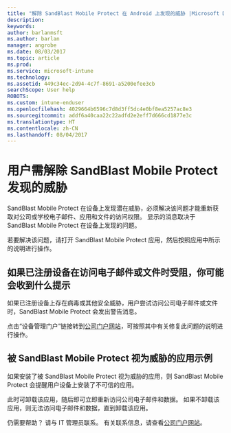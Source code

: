 ```yaml
---
title: "解除 SandBlast Mobile Protect 在 Android 上发现的威胁 |Microsoft Docs"
description: 
keywords: 
author: barlanmsft
ms.author: barlan
manager: angrobe
ms.date: 08/03/2017
ms.topic: article
ms.prod: 
ms.service: microsoft-intune
ms.technology: 
ms.assetid: 449c34ec-2d94-4c7f-8691-a5200efee3cb
searchScope: User help
ROBOTS: 
ms.custom: intune-enduser
ms.openlocfilehash: 4029664b6596c7d8d3ff5dc4e0bf8ea5257ac8e3
ms.sourcegitcommit: addf6a40caa22c22adfd2e2eff7d666cd1877e3c
ms.translationtype: HT
ms.contentlocale: zh-CN
ms.lasthandoff: 08/04/2017
---
```

# <a name="you-need-to-resolve-a-threat-found-by-sandblast-mobile-protect"></a>用户需解除 SandBlast Mobile Protect 发现的威胁

SandBlast Mobile Protect 在设备上发现潜在威胁，必须解决该问题才能重新获取对公司或学校电子邮件、应用和文件的访问权限。 显示的消息取决于 SandBlast Mobile Protect 在设备上发现的问题。 

若要解决该问题，请打开 SandBlast Mobile Protect 应用，然后按照应用中所示的说明进行操作。

## <a name="what-you-might-see-if-your-enrolled-device-is-blocked-from-accessing-email-or-files"></a>如果已注册设备在访问电子邮件或文件时受阻，你可能会收到什么提示

如果已注册设备上存在病毒或其他安全威胁，用户尝试访问公司电子邮件或文件时，SandBlast Mobile Protect 会发出警告消息。

点击“设备管理门户”链接转到[公司门户网站](http://portal.manage.microsoft.com)，可按照其中有关修复此问题的说明进行操作。

## <a name="example-of-an-app-that-sandblast-mobile-protect-sees-as-a-threat"></a>被 SandBlast Mobile Protect 视为威胁的应用示例

如果安装了被 SandBlast Mobile Protect 视为威胁的应用，则 SandBlast Mobile Protect 会提醒用户设备上安装了不可信的应用。 

此时可卸载该应用，随后即可立即重新访问公司电子邮件和数据。 如果不卸载该应用，则无法访问电子邮件和数据，直到卸载该应用。

仍需要帮助？ 请与 IT 管理员联系。 有关联系信息，请查看[公司门户网站](http://portal.manage.microsoft.com)。

